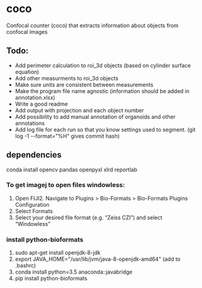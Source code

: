 # coco
Confocal counter (coco) that extracts information about objects from confocal images

## Todo: 
- Add perimeter calculation to roi_3d objects (based on cylinder surface equation)
- Add other measurments to roi_3d objects
- Make sure units are consistent between measurements
- Make the program file name agnostic (information should be added in annotation.xlsx)
- Write a good readme
- Add output with projection and each object number
- Add possibility to add manual annotation of organoids and other annotations
- Add log file for each run so that you know settings used to segment. (git log -1 --format="%H" gives commit hash)


## dependencies
conda install opencv pandas openpyxl xlrd reportlab

### To get imagej to open files windowless: 
1. Open FIJI2. Navigate to Plugins > Bio-Formats > Bio-Formats Plugins Configuration
3. Select Formats
4. Select your desired file format (e.g. “Zeiss CZI”) and select “Windowless”

### install python-bioformats
1. sudo apt-get install openjdk-8-jdk
2. export JAVA_HOME="/usr/lib/jvm/java-8-openjdk-amd64" (add to .bashrc)
3. conda install python=3.5 anaconda::javabridge 
4. pip install python-bioformats
